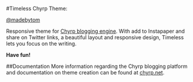 
#Timeless Chyrp Theme:

[@madebytom](http://twitter.com/madebytom)

Responsive theme for [Chyrp blogging engine](http://http://chyrp.net). With add to Instapaper and share on Twitter links, a beautiful layout and responsive design, Timeless lets you focus on the writing.

**Have fun!**

##Documentation
More information regarding the Chyrp blogging platform and documentation on theme creation can be found at [chyrp.net](http://chyrp.net/).

